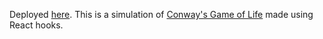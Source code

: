 Deployed [here](https://nervous-goldberg-b8fa5d.netlify.app/).
This is a simulation of [Conway's Game of Life](https://en.wikipedia.org/wiki/Conway%27s_Game_of_Life) made using React hooks. 
